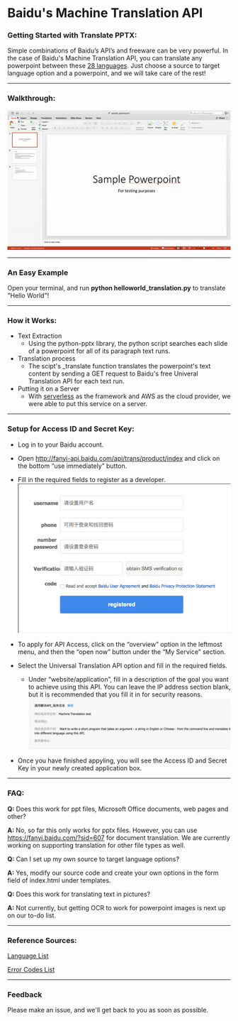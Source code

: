 # Baidu's Machine Translation API #

### Getting Started with Translate PPTX: ### 

Simple combinations of Baidu’s API’s and freeware can be very powerful. In the case of Baidu's Machine Translation API, you can translate any powerpoint between these [28 languages](https://github.com/albertzhang24/documentation/blob/master/Desktop/documentation_img/REFERENCES.md). Just choose a source to target language option and a powerpoint, and we will take care of the rest!
****************************************************************************************************
### Walkthrough: ###

![original powerpoint](images/combined_gifs.gif)

****************************************************************************************************
### An Easy Example ###

Open your terminal, and run **python helloworld_translation.py** to translate "Hello World"!

****************************************************************************************************
### How it Works: ###

* Text Extraction  
    * Using the python-pptx library, the python script searches each slide of a powerpoint for all of its paragraph text runs. 
* Translation process
    * The scipt's _translate function translates the powerpoint's text content by sending a GET request to Baidu's free Univeral Translation API for each text run.  
* Putting it on a Server
    * With [serverless](https://github.com/albertzhang24/documentation/blob/master/serverless_README.md) as the framework and AWS as the cloud provider, we were able to put this service on a server. 

****************************************************************************************************
### Setup for Access ID and Secret Key: ###

* Log in to your Baidu account.
* Open http://fanyi-api.baidu.com/api/trans/product/index and click on the bottom “use immediately” button. 
* Fill in the required fields to register as a developer.
![](images/developeraccount.png "Developer Account")

* To apply for API Access, click on the “overview” option in the leftmost menu, and then the “open now” button under the “My Service” section.
* Select the Universal Translation API option and fill in the required fields. 
    * Under “website/application”, fill in a description of the goal you want to achieve using this API. You can leave the IP address section blank, but it is recommended that you fill it in for security reasons. 
![](images/apiaccess.png "API Access")
* Once you have finished appyling, you will see the Access ID and Secret Key in your newly created application box. 


****************************************************************************************************

### FAQ: ###
**Q:** Does this work for ppt files, Microsoft Office documents, web pages and other?

**A:** No, so far this only works for pptx files. However, you can use https://fanyi.baidu.com/?sid=607 for document translation. We are currently working on supporting translation for other file types as well. 


**Q:** Can I set up my own source to target language options?

**A:** Yes, modify our source code and create your own options in the form field of index.html under templates. 


**Q:** Does this work for translating text in pictures?

**A:** Not currently, but getting OCR to work for powerpoint images is next up on our to-do list.
****************************************************************************************************
### Reference Sources: ###
[Language List](https://github.com/albertzhang24/documentation/blob/master/language_list.md)

[Error Codes List](https://github.com/albertzhang24/documentation/blob/master/REFERENCES.md)

****************************************************************************************************
### Feedback ###

Please make an issue, and we'll get back to you as soon as possible. 
